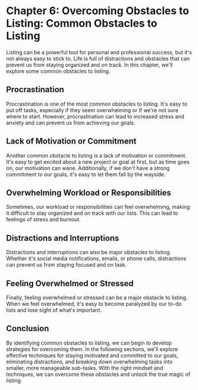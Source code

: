 Chapter 6: Overcoming Obstacles to Listing: Common Obstacles to Listing
=======================================================================

Listing can be a powerful tool for personal and professional success, but it's not always easy to stick to. Life is full of distractions and obstacles that can prevent us from staying organized and on track. In this chapter, we'll explore some common obstacles to listing.

Procrastination
---------------

Procrastination is one of the most common obstacles to listing. It's easy to put off tasks, especially if they seem overwhelming or if we're not sure where to start. However, procrastination can lead to increased stress and anxiety and can prevent us from achieving our goals.

Lack of Motivation or Commitment
--------------------------------

Another common obstacle to listing is a lack of motivation or commitment. It's easy to get excited about a new project or goal at first, but as time goes on, our motivation can wane. Additionally, if we don't have a strong commitment to our goals, it's easy to let them fall by the wayside.

Overwhelming Workload or Responsibilities
-----------------------------------------

Sometimes, our workload or responsibilities can feel overwhelming, making it difficult to stay organized and on track with our lists. This can lead to feelings of stress and burnout.

Distractions and Interruptions
------------------------------

Distractions and interruptions can also be major obstacles to listing. Whether it's social media notifications, emails, or phone calls, distractions can prevent us from staying focused and on task.

Feeling Overwhelmed or Stressed
-------------------------------

Finally, feeling overwhelmed or stressed can be a major obstacle to listing. When we feel overwhelmed, it's easy to become paralyzed by our to-do lists and lose sight of what's important.

Conclusion
----------

By identifying common obstacles to listing, we can begin to develop strategies for overcoming them. In the following sections, we'll explore effective techniques for staying motivated and committed to our goals, eliminating distractions, and breaking down overwhelming tasks into smaller, more manageable sub-tasks. With the right mindset and techniques, we can overcome these obstacles and unlock the true magic of listing.

